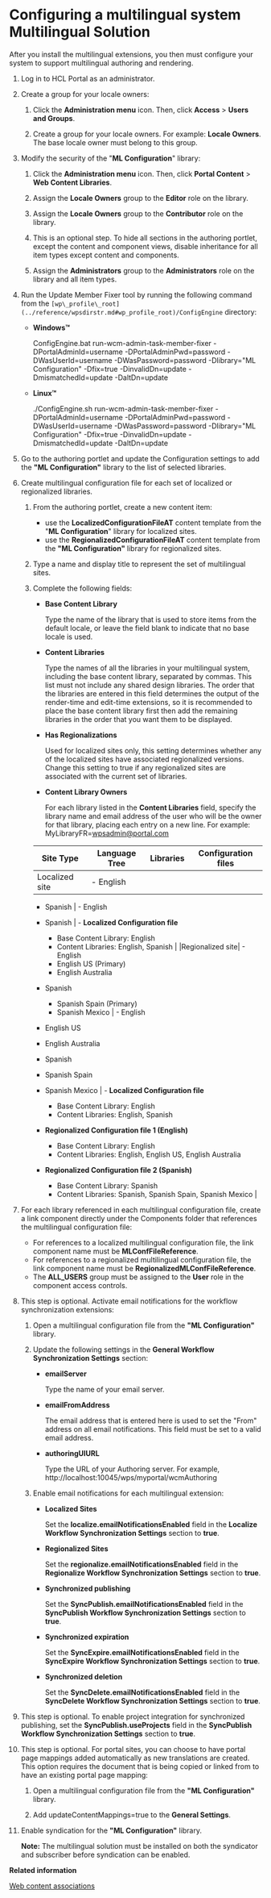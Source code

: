 # Configuring a multilingual system Multilingual Solution

After you install the multilingual extensions, you then must configure your system to support multilingual authoring and rendering.

1.  Log in to HCL Portal as an administrator.

2.  Create a group for your locale owners:

    1.  Click the **Administration menu** icon. Then, click **Access** \> **Users and Groups**.

    2.  Create a group for your locale owners. For example: **Locale Owners**. The base locale owner must belong to this group.

3.  Modify the security of the "**ML Configuration**" library:

    1.  Click the **Administration menu** icon. Then, click **Portal Content** \> **Web Content Libraries**.

    2.  Assign the **Locale Owners** group to the **Editor** role on the library.

    3.  Assign the **Locale Owners** group to the **Contributor** role on the library.

    4.  This is an optional step. To hide all sections in the authoring portlet, except the content and component views, disable inheritance for all item types except content and components.

    5.  Assign the **Administrators** group to the **Administrators** role on the library and all item types.

4.  Run the Update Member Fixer tool by running the following command from the `[wp\_profile\_root](../reference/wpsdirstr.md#wp_profile_root)/ConfigEngine` directory:

    -   **Windows™**

        ConfigEngine.bat run-wcm-admin-task-member-fixer -DPortalAdminId=username -DPortalAdminPwd=password -DWasUserId=username -DWasPassword=password -Dlibrary="ML Configuration" -Dfix=true -DinvalidDn=update -DmismatchedId=update -DaltDn=update

    -   **Linux™**

        ./ConfigEngine.sh run-wcm-admin-task-member-fixer -DPortalAdminId=username -DPortalAdminPwd=password -DWasUserId=username -DWasPassword=password -Dlibrary="ML Configuration" -Dfix=true -DinvalidDn=update -DmismatchedId=update -DaltDn=update

5.  Go to the authoring portlet and update the Configuration settings to add the **"ML Configuration"** library to the list of selected libraries.

6.  Create multilingual configuration file for each set of localized or regionalized libraries.

    1.  From the authoring portlet, create a new content item:

        -   use the **LocalizedConfigurationFileAT** content template from the "**ML Configuration**" library for localized sites.
        -   use the **RegionalizedConfigurationFileAT** content template from the **"ML Configuration"** library for regionalized sites.
    2.  Type a name and display title to represent the set of multilingual sites.

    3.  Complete the following fields:

        -   **Base Content Library**

            Type the name of the library that is used to store items from the default locale, or leave the field blank to indicate that no base locale is used.

        -   **Content Libraries**

            Type the names of all the libraries in your multilingual system, including the base content library, separated by commas. This list must not include any shared design libraries. The order that the libraries are entered in this field determines the output of the render-time and edit-time extensions, so it is recommended to place the base content library first then add the remaining libraries in the order that you want them to be displayed.

        -   **Has Regionalizations**

            Used for localized sites only, this setting determines whether any of the localized sites have associated regionalized versions. Change this setting to true if any regionalized sites are associated with the current set of libraries.

        -   **Content Library Owners**

            For each library listed in the **Content Libraries** field, specify the library name and email address of the user who will be the owner for that library, placing each entry on a new line. For example: MyLibraryFR=wpsadmin@portal.com

        |Site Type|Language Tree|Libraries|Configuration files|
        |---------|-------------|---------|-------------------|
        |Localized site|        -   English
        -   Spanish
|        -   English
        -   Spanish
|        -   **Localized Configuration file**

            -   Base Content Library: English
            -   Content Libraries: English, Spanish
|
        |Regionalized site|        -   English
            -   English US \(Primary\)
            -   English Australia
        -   Spanish
            -   Spanish Spain \(Primary\)
            -   Spanish Mexico
|        -   English
        -   English US
        -   English Australia
        -   Spanish
        -   Spanish Spain
        -   Spanish Mexico
|        -   **Localized Configuration file**

            -   Base Content Library: English
            -   Content Libraries: English, Spanish
        -   **Regionalized Configuration file 1 \(English\)**

            -   Base Content Library: English
            -   Content Libraries: English, English US, English Australia
        -   **Regionalized Configuration file 2 \(Spanish\)**

            -   Base Content Library: Spanish
            -   Content Libraries: Spanish, Spanish Spain, Spanish Mexico
|

7.  For each library referenced in each multilingual configuration file, create a link component directly under the Components folder that references the multilingual configuration file:

    -   For references to a localized multilingual configuration file, the link component name must be **MLConfFileReference**.
    -   For references to a regionalized multilingual configuration file, the link component name must be **RegionalizedMLConfFileReference**.
    -   The **ALL\_USERS** group must be assigned to the **User** role in the component access controls.
8.  This step is optional. Activate email notifications for the workflow synchronization extensions:

    1.  Open a multilingual configuration file from the **"ML Configuration"** library.

    2.  Update the following settings in the **General Workflow Synchronization Settings** section:

        -   **emailServer**

            Type the name of your email server.

        -   **emailFromAddress**

            The email address that is entered here is used to set the "From" address on all email notifications. This field must be set to a valid email address.

        -   **authoringUIURL**

            Type the URL of your Authoring server. For example, http://localhost:10045/wps/myportal/wcmAuthoring

    3.  Enable email notifications for each multilingual extension:

        -   **Localized Sites**

            Set the **localize.emailNotificationsEnabled** field in the **Localize Workflow Synchronization Settings** section to **true**.

        -   **Regionalized Sites**

            Set the **regionalize.emailNotificationsEnabled** field in the **Regionalize Workflow Synchronization Settings** section to **true**.

        -   **Synchronized publishing**

            Set the **SyncPublish.emailNotificationsEnabled** field in the **SyncPublish Workflow Synchronization Settings** section to **true**.

        -   **Synchronized expiration**

            Set the **SyncExpire.emailNotificationsEnabled** field in the **SyncExpire Workflow Synchronization Settings** section to **true**.

        -   **Synchronized deletion**

            Set the **SyncDelete.emailNotificationsEnabled** field in the **SyncDelete Workflow Synchronization Settings** section to **true**.

9.  This step is optional. To enable project integration for synchronized publishing, set the **SyncPublish.useProjects** field in the **SyncPublish Workflow Synchronization Settings** section to **true**.

10. This step is optional. For portal sites, you can choose to have portal page mappings added automatically as new translations are created. This option requires the document that is being copied or linked from to have an existing portal page mapping:

    1.  Open a multilingual configuration file from the **"ML Configuration"** library.

    2.  Add updateContentMappings=true to the **General Settings**.

11. Enable syndication for the **"ML Configuration"** library.

    **Note:** The multilingual solution must be installed on both the syndicator and subscriber before syndication can be enabled.



**Related information**  


[Web content associations](../wcm/wcm_delivery_contentmap_about.md)

